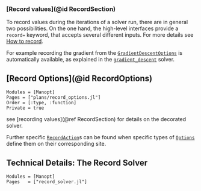 
### [Record values](@id RecordSection)

To record values during the iterations of a solver run, there are in general two possibilities.
On the one hand, the high-level interfaces provide a `record=` keyword, that accepts several different inputs. For more details see [How to record](../tutorials/HowToRecord.md).

For example recording the gradient from the [`GradientDescentOptions`](@ref) is
automatically available, as explained in the [`gradient_descent`](@ref) solver.

## [Record Options](@id RecordOptions)

```@autodocs
Modules = [Manopt]
Pages = ["plans/record_options.jl"]
Order = [:type, :function]
Private = true
```

see [recording values](@ref RecordSection) for details on the decorated solver.

Further specific [`RecordAction`](@ref)s can be found when specific types of [`Options`](@ref) define them on their corresponding site.

## Technical Details: The Record Solver
```@autodocs
Modules = [Manopt]
Pages   = ["record_solver.jl"]
```